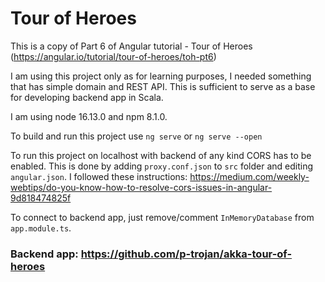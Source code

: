 # Tour of Heroes

This is a copy of Part 6 of Angular tutorial - Tour of Heroes (https://angular.io/tutorial/tour-of-heroes/toh-pt6)

I am using this project only as for learning purposes, I needed something that has simple domain and REST API. This is sufficient to serve as a base for developing backend app in Scala.

I am using node 16.13.0 and npm 8.1.0. 

To build and run this project use `ng serve` or `ng serve --open`

To run this project on localhost with backend of any kind CORS has to be enabled.
This is done by adding `proxy.conf.json` to `src` folder and editing `angular.json`. I followed these instructions: https://medium.com/weekly-webtips/do-you-know-how-to-resolve-cors-issues-in-angular-9d818474825f

To connect to backend app, just remove/comment `InMemoryDatabase` from `app.module.ts`. 


### Backend app: https://github.com/p-trojan/akka-tour-of-heroes